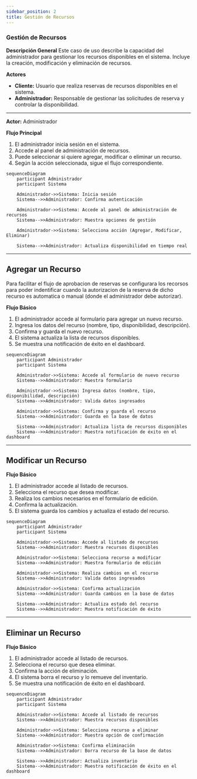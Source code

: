 ```yaml
---
sidebar_position: 2
title: Gestión de Recursos
---
```



### Gestión de Recursos

**Descripción General**
Este caso de uso describe la capacidad del administrador para gestionar los recursos disponibles en el sistema. Incluye la creación, modificación y eliminación de recursos.

**Actores**
- **Cliente:** Usuario que realiza reservas de recursos disponibles en el sistema.
- **Administrador:** Responsable de gestionar las solicitudes de reserva y controlar la disponibilidad.

---

**Actor:** Administrador  

**Flujo Principal**
1. El administrador inicia sesión en el sistema.
2. Accede al panel de administración de recursos.
3. Puede seleccionar si quiere agregar, modificar o eliminar un recurso.
4. Según la acción seleccionada, sigue el flujo correspondiente.

``` mermaid
sequenceDiagram
    participant Administrador
    participant Sistema

    Administrador->>Sistema: Inicia sesión
    Sistema-->>Administrador: Confirma autenticación

    Administrador->>Sistema: Accede al panel de administración de recursos
    Sistema-->>Administrador: Muestra opciones de gestión

    Administrador->>Sistema: Selecciona acción (Agregar, Modificar, Eliminar)

    Sistema-->>Administrador: Actualiza disponibilidad en tiempo real

```

---

## Agregar un Recurso
Para facilitar el flujo de aprobacion de reservas se configurara los recorsos para poder indentificar cuando la autorizacion de la reserva de dicho recurso es 
automatica o manual (donde el administrador debe autorizar).

**Flujo Básico**
1. El administrador accede al formulario para agregar un nuevo recurso.
2. Ingresa los datos del recurso (nombre, tipo, disponibilidad, descripción).
3. Confirma y guarda el nuevo recurso.
4. El sistema actualiza la lista de recursos disponibles.
5. Se muestra una notificación de éxito en el dashboard.

```mermaid
sequenceDiagram
    participant Administrador
    participant Sistema

    Administrador->>Sistema: Accede al formulario de nuevo recurso
    Sistema-->>Administrador: Muestra formulario

    Administrador->>Sistema: Ingresa datos (nombre, tipo, disponibilidad, descripción)
    Sistema-->>Administrador: Valida datos ingresados

    Administrador->>Sistema: Confirma y guarda el recurso
    Sistema-->>Administrador: Guarda en la base de datos

    Sistema-->>Administrador: Actualiza lista de recursos disponibles
    Sistema-->>Administrador: Muestra notificación de éxito en el dashboard
```
---

## Modificar un Recurso
**Flujo Básico**
1. El administrador accede al listado de recursos.
2. Selecciona el recurso que desea modificar.
3. Realiza los cambios necesarios en el formulario de edición.
4. Confirma la actualización.
5. El sistema guarda los cambios y actualiza el estado del recurso.

```mermaid
sequenceDiagram
    participant Administrador
    participant Sistema

    Administrador->>Sistema: Accede al listado de recursos
    Sistema-->>Administrador: Muestra recursos disponibles

    Administrador->>Sistema: Selecciona recurso a modificar
    Sistema-->>Administrador: Muestra formulario de edición

    Administrador->>Sistema: Realiza cambios en el recurso
    Sistema-->>Administrador: Valida datos ingresados

    Administrador->>Sistema: Confirma actualización
    Sistema-->>Administrador: Guarda cambios en la base de datos

    Sistema-->>Administrador: Actualiza estado del recurso
    Sistema-->>Administrador: Muestra notificación de éxito
```
--- 

## Eliminar un Recurso

**Flujo Básico**
1. El administrador accede al listado de recursos.
2. Selecciona el recurso que desea eliminar.
3. Confirma la acción de eliminación.
4. El sistema borra el recurso y lo remueve del inventario.
5. Se muestra una notificación de éxito en el dashboard.

```mermaid
sequenceDiagram
    participant Administrador
    participant Sistema

    Administrador->>Sistema: Accede al listado de recursos
    Sistema-->>Administrador: Muestra recursos disponibles

    Administrador->>Sistema: Selecciona recurso a eliminar
    Sistema-->>Administrador: Muestra opción de confirmación

    Administrador->>Sistema: Confirma eliminación
    Sistema-->>Administrador: Borra recurso de la base de datos

    Sistema-->>Administrador: Actualiza inventario
    Sistema-->>Administrador: Muestra notificación de éxito en el dashboard
```